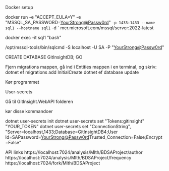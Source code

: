 Docker setup

docker run -e "ACCEPT_EULA=Y" -e "MSSQL_SA_PASSWORD=<YourStrong@Passw0rd>" `
   -p 1433:1433 --name sql1 --hostname sql1 `
   -d `
   mcr.microsoft.com/mssql/server:2022-latest

docker exec -it sql1 "bash"

/opt/mssql-tools/bin/sqlcmd -S localhost -U SA -P "<YourStrong@Passw0rd>"

CREATE DATABASE GitInsightDB;
GO

Fjern migrations mappen, gå ind i Entities mappen i en terminal, og skriv:
dotnet ef migrations add InitialCreate
dotnet ef database update

Kør programmet

User-secrets

Gå til GitInsight.WebAPI folderen

kør disse kommandoer

dotnet user-secrets init
dotnet user-secrets set "Tokens:gitinsight" "YOUR_TOKEN"
dotnet user-secrets set "ConnectionString", "Server=localhost,1433;Database=GitInsightDB4;User Id=SAPassword=<YourStrong@Passw0rd>Trusted_Connection=False;Encrypt=False"


API links
https://localhost:7024/analysis/Mlth/BDSAProject/author
https://localhost:7024/analysis/Mlth/BDSAProject/frequency
https://localhost:7024/fork/Mlth/BDSAProject